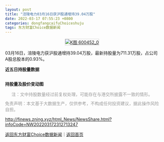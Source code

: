 ```yaml
---
layout: post
title: "涪陵电力03月16日获沪股通增持39.04万股"
date: 2022-03-17 07:55:23 +0800
categories: dongfangcaifuChoiceshuju
tags: 东方财富Choice数据新闻
---
```

<p style="display:none; height:1px; overflow:hidden;"></p><p style="text-align: center;"><a href="http://quote.eastmoney.com/unify/r/1.600452" data-code="600452|1|1" data-code2="600452|1|2|" class="EmImageRemark" target="_blank"><img src="https://webquoteklinepic.eastmoney.com/GetPic.aspx?nid=1.600452&imageType=k&token=28dfeb41d35cc81d84b4664d7c23c49f" border="0" alt="K图 600452_0" data-code="K 600452|1|1" data-code2="K 600452|1|2|" style="border: #d1d1d1 1px solid;"></a></p><p>03月16日，涪陵电力获沪股通增持39.04万股，最新持股量为711.31万股，占公司A股总股本的0.93%。</p><p><strong>近五日持股量数据</strong></p><img class="autoimg" src="https://dfscdn.dfcfw.com/download/D29C40116B61B96154A1A9A1B92E9DBB93_w670h200.jpg" alt=""><p><strong>持股量及股价变动图</strong></p><img id="image9" class="autoimg" src="https://dfscdn.dfcfw.com/download/D2AC642971449E94A460D891B3C1D31BC2_w800h400.jpg" alt=""><span class="autosrc">注：文中持股数量经过前复权处理，可能存在与港交所披露不一致的情形。</span><p style="margin: 10px 0; color: #999">免责声明：本文基于大数据生产，仅供参考，不构成任何投资建议，据此操作风险自担。</p><style>.autoimg {display: block;border: 0;max-width: 100%;margin: 0 auto;} .tbl {border-collapse: collapse;border-spacing: 0;text-align: center;width: 100% !important;} .tbl tr th, .tbl tr td {border: 1px solid #d8e6ff;padding: 5px;text-align: center;} .tbl tr th {color: #fff;background-color: #1c65b0;vertical-align: middle;} .tbl tr td {color: #000;background-color: #fff;} .imgtitle {text-indent: 0;text-align: center;color: #2395F1;} .autosrc {color: #999;display: block;text-align: center;margin-bottom: 5px;}</style>

<http://finews.zning.xyz/html_News/NewsShare.html?infoCode=NW202203172312713247>

[返回东方财富Choice数据新闻](//finews.withounder.com/category/dongfangcaifuChoiceshuju.html)｜[返回首页](//finews.withounder.com/)